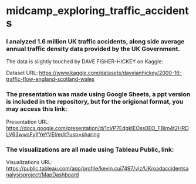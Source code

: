 # midcamp_exploring_traffic_accidents

### I analyzed 1.6 million UK traffic accidents, along side average annual traffic density data provided by the UK Government.
The data is slightly touched by DAVE FISHER-HICKEY on Kaggle:

Dataset URL: https://www.kaggle.com/datasets/daveianhickey/2000-16-traffic-flow-england-scotland-wales

### The presentation was made using Google Sheets, a ppt version is included in the repository, but for the origional format, you may access this link:

Presentation URL: https://docs.google.com/presentation/d/1cVP7EdgklEOss0EO_FBim4t2HRDLV63wwsFyYYeYVEI/edit?usp=sharing

### The visualizations are all made using Tableau Public, link:

Visualizations URL: https://public.tableau.com/app/profile/kevin.cui7497/viz/UKroadaccidentsanalysisproject/MapDashboard